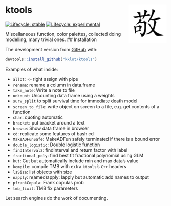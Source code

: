 
<!-- README.md is generated from README.Rmd. Please edit that file -->

# ktools <img src='man/figures/logo.png' align="right" height="120" />

<!-- badges: start -->

[![Lifecycle:
stable](https://img.shields.io/badge/lifecycle-stable-brightgreen.svg)](https://lifecycle.r-lib.org/articles/stages.html#stable)
[![Lifecycle:
experimental](https://img.shields.io/badge/lifecycle-experimental-orange.svg)](https://lifecycle.r-lib.org/articles/stages.html#experimental)
<!-- badges: end -->

Miscellaneous function, color palettes, collected doing modelling, many
trivial ones. ## Installation

The development version from [GitHub](https://github.com/) with:

``` r
devtools::install_github("kklot/ktools")
```

Examples of what inside:

-   `allot`: `->` right assign with pipe
-   `rename`: rename a column in data.frame
-   `take_note`: Write a note to file
-   `unkount`: Uncounting data frame using a weights
-   `surv_split` to split survival time for immediate death model
-   `screen_to_file`: write object on screen to a file, e.g. get
    contents of a function
-   `char`: quoting automatic
-   `bracket`: put bracket around a text
-   `browse`: Show data frame in browser
-   `cd`: replicate some features of bash cd
-   `MakeADFunSafe`: MakeADFun safely terminated if there is a bound
    error
-   `double_logistic`: Double logistic function
-   `findInterval2`: findInterval and return factor with label
-   `fractional_poly`: find best fit fractional polynomial using GLM
-   `kut`: Cut but automatically include min and max data’s value
-   `kompile`: compile TMB with extra `ktools`’s `C++` headers
-   `lsSize`: list objects with size
-   `napply`: n(amed)apply: lapply but automatic add names to output
-   `pfrankCopula`: Frank copulas prob
-   `tmb_fixit`: TMB fix parameters

Let search engines do the work of documenting.
